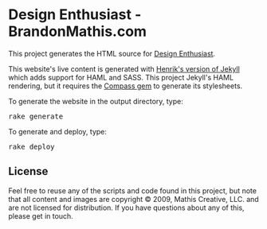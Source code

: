 # Design Enthusiast - BrandonMathis.com

This project generates the HTML source for [Design Enthusiast](http://brandonmathis.com).

This website's live content is generated with [Henrik's version of Jekyll](http://github.com/henrik/jekyll/tree/master)
which adds support for HAML and SASS. This project Jekyll's HAML rendering, but it requires the
[Compass gem](http://github.com/chriseppstein/compass) to generate its stylesheets.

To generate the website in the output directory, type:

<pre>rake generate</pre>

To generate and deploy, type:

<pre>rake deploy</pre>

## License

Feel free to reuse any of the scripts and code found in this project, but note that all content and
images are copyright © 2009, Mathis Creative, LLC. and are not licensed for distribution. If you
have questions about any of this, please get in touch.